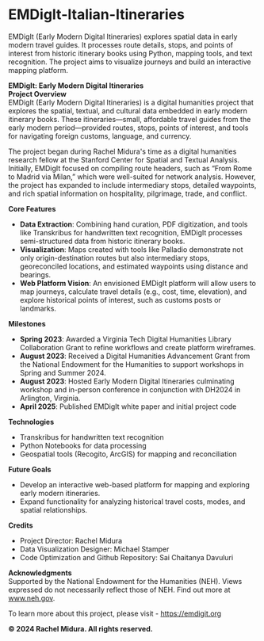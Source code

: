 # EMDigIt-Italian-Itineraries
EMDigIt (Early Modern Digital Itineraries) explores spatial data in early modern travel guides. It processes route details, stops, and points of interest from historic itinerary books using Python, mapping tools, and text recognition. The project aims to visualize journeys and build an interactive mapping platform.


**EMDigIt: Early Modern Digital Itineraries**  
**Project Overview**  
EMDigIt (Early Modern Digital Itineraries) is a digital humanities project that explores the spatial, textual, and cultural data embedded in early modern itinerary books. These itineraries—small, affordable travel guides from the early modern period—provided routes, stops, points of interest, and tools for navigating foreign customs, language, and currency.  

The project began during Rachel Midura's time as a digital humanities research fellow at the Stanford Center for Spatial and Textual Analysis. Initially, EMDigIt focused on compiling route headers, such as “From Rome to Madrid via Milan,” which were well-suited for network analysis. However, the project has expanded to include intermediary stops, detailed waypoints, and rich spatial information on hospitality, pilgrimage, trade, and conflict.  

**Core Features**  
- **Data Extraction**: Combining hand curation, PDF digitization, and tools like Transkribus for handwritten text recognition, EMDigIt processes semi-structured data from historic itinerary books.  
- **Visualization**: Maps created with tools like Palladio demonstrate not only origin-destination routes but also intermediary stops, georeconciled locations, and estimated waypoints using distance and bearings.  
- **Web Platform Vision**: An envisioned EMDigIt platform will allow users to map journeys, calculate travel details (e.g., cost, time, elevation), and explore historical points of interest, such as customs posts or landmarks.  

**Milestones**  
- **Spring 2023**: Awarded a Virginia Tech Digital Humanities Library Collaboration Grant to refine workflows and create platform wireframes.  
- **August 2023**: Received a Digital Humanities Advancement Grant from the National Endowment for the Humanities to support workshops in Spring and Summer 2024.
- **August 2023**: Hosted Early Modern Digital Itineraries culminating workshop and in-person conference in conjunction with DH2024 in Arlington, Virginia. 
- **April 2025**: Published EMDigIt white paper and initial project code

**Technologies**  
- Transkribus for handwritten text recognition 
- Python Notebooks for data processing  
- Geospatial tools (Recogito, ArcGIS) for mapping and reconciliation

**Future Goals**  
- Develop an interactive web-based platform for mapping and exploring early modern itineraries.  
- Expand functionality for analyzing historical travel costs, modes, and spatial relationships.  

**Credits**  
- Project Director: Rachel Midura  
- Data Visualization Designer: Michael Stamper
- Code Optimization and Github Repository: Sai Chaitanya Davuluri

**Acknowledgments**  
Supported by the National Endowment for the Humanities (NEH). Views expressed do not necessarily reflect those of NEH. Find out more at www.neh.gov.

To learn more about this project, please visit - https://emdigit.org

**© 2024 Rachel Midura. All rights reserved.**
